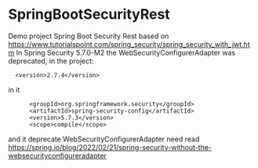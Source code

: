 # SpringBootSecurityRest
Demo project Spring Boot Security Rest
based on
https://www.tutorialspoint.com/spring_security/spring_security_with_jwt.htm
In Spring Security 5.7.0-M2 the WebSecurityConfigurerAdapter was deprecated, in the project:

```<artifactId>spring-boot-starter-parent</artifactId>
  <version>2.7.4</version>
 ```
 
in it 

```<dependency>
      <groupId>org.springframework.security</groupId>
      <artifactId>spring-security-config</artifactId>
      <version>5.7.3</version>
      <scope>compile</scope>
```

and it deprecate WebSecurityConfigurerAdapter
need read https://spring.io/blog/2022/02/21/spring-security-without-the-websecurityconfigureradapter


